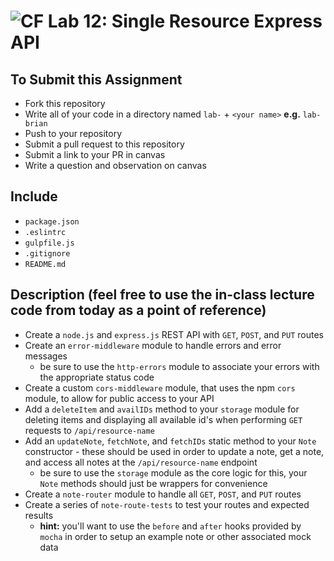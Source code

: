![CF](https://camo.githubusercontent.com/70edab54bba80edb7493cad3135e9606781cbb6b/687474703a2f2f692e696d6775722e636f6d2f377635415363382e706e67) Lab 12: Single Resource Express API
===

## To Submit this Assignment
  * Fork this repository
  * Write all of your code in a directory named `lab-` + `<your name>` **e.g.** `lab-brian`
  * Push to your repository
  * Submit a pull request to this repository
  * Submit a link to your PR in canvas
  * Write a question and observation on canvas

## Include
  * `package.json`
  * `.eslintrc`
  * `gulpfile.js`
  * `.gitignore`
  * `README.md`

## Description (feel free to use the in-class lecture code from today as a point of reference)
  * Create a `node.js` and `express.js` REST API with `GET`, `POST`, and `PUT` routes
  * Create an `error-middleware` module to handle errors and error messages
    * be sure to use the `http-errors` module to associate your errors with the appropriate status code
  * Create a custom `cors-middleware` module, that uses the npm `cors` module, to allow for public access to your API
  * Add a `deleteItem` and `availIDs` method to your `storage` module for deleting items and displaying all available id's when performing `GET` requests to `/api/resource-name`
  * Add an `updateNote`, `fetchNote`, and `fetchIDs` static method to your `Note` constructor - these should be used in order to update a note, get a note, and access all notes at the `/api/resource-name` endpoint
    * be sure to use the `storage` module as the core logic for this, your `Note` methods should just be wrappers for convenience
  * Create a `note-router` module to handle all `GET`, `POST`, and `PUT` routes
  * Create a series of `note-route-tests` to test your routes and expected results
    * **hint:** you'll want to use the `before` and `after` hooks provided by `mocha` in order to setup an example note or other associated mock data
